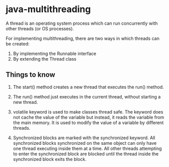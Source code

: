 # java-multithreading

A thread is an operating system process which can run concurrently with other threads (or OS processes).

For implementing multithreading, there are two ways in which threads can be created:
1. By implementing the Runnable interface
2. By extending the Thread class

## Things to know
1. The start() method creates a new thread that executes the run() method.
   
2. The run() method just executes in the current thread, without starting a new thread.
   
3. volatile keyword is used to make classes thread safe. The keyword does not cache the value 
   of the variable but instead, it reads the variable from the main memory. It is used to modify 
   the value of a variable by different threads.
   
4. Synchronized blocks are marked with the synchronized keyword. All synchronized blocks synchronized on the same 
   object can only have one thread executing inside them at a time. All other threads attempting to enter 
   the synchronized block are blocked until the thread inside the synchronized block exits the block.
   


